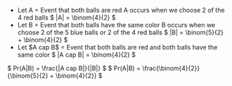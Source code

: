 <ul>
<li> Let A = Event that both balls are red 
A occurs when we choose 2 of the 4 red balls 
$ |A| = \binom{4}{2} $
	<li> Let B = Event that both balls have the same color 
	      B occurs when we choose 2 of the 5 blue balls or 2 of the 4 red balls 
	      $ |B| = \binom{5}{2} + \binom{4}{2} $
	<li> Let $A cap B$ = Event that both balls are red and both balls have the same color 
$ |A cap B| = \binom{4}{2} $
</ul>
$ Pr(A|B) = \frac{|A cap B|}{|B|} $ 
$ Pr(A|B) = \frac{\binom{4}{2}}{\binom{5}{2} + \binom{4}{2}} $
